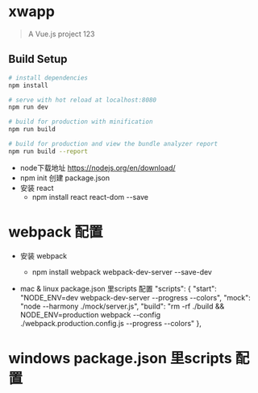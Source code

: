 # xwapp

> A Vue.js project
> 123

## Build Setup

``` bash
# install dependencies
npm install

# serve with hot reload at localhost:8080
npm run dev

# build for production with minification
npm run build

# build for production and view the bundle analyzer report
npm run build --report
```

+ node下载地址 <https://nodejs.org/en/download/>
+ npm init 创建 package.json
+ 安装 react
	- npm install react react-dom --save

# webpack 配置
+ 安装 webpack 
	- npm install webpack webpack-dev-server --save-dev


+ mac & linux package.json 里scripts 配置
	"scripts": {
	    "start": "NODE_ENV=dev webpack-dev-server --progress --colors",
	    "mock": "node --harmony ./mock/server.js",
	    "build": "rm -rf ./build && NODE_ENV=production webpack --config ./webpack.production.config.js --progress --colors"
	},

# windows package.json 里scripts 配置
